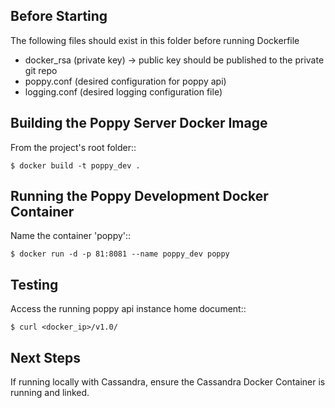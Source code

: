 Before Starting
---------------

The following files should exist in this folder before running Dockerfile
* docker_rsa (private key) -> public key should be published to the private git repo
* poppy.conf (desired configuration for poppy api)
* logging.conf (desired logging configuration file)



Building the Poppy Server Docker Image
--------------------------------------

From the project's root folder::

    $ docker build -t poppy_dev .


Running the Poppy Development Docker Container
----------------------------------------------

Name the container 'poppy'::

    $ docker run -d -p 81:8081 --name poppy_dev poppy


Testing
--------

Access the running poppy api instance home document::

    $ curl <docker_ip>/v1.0/


Next Steps
----------

If running locally with Cassandra, ensure the Cassandra Docker Container is running and linked.